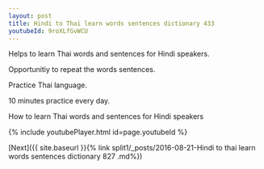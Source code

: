 ```yaml
---
layout: post
title: Hindi to Thai learn words sentences dictionary 433 
youtubeId: 9roXLfGvWCU
---
```

 
 
Helps to learn Thai words and sentences for Hindi speakers.

Opportunitiy to repeat the words sentences. 

Practice Thai language. 
 
10 minutes practice every day. 
 
How to learn Thai words and sentences for Hindi speakers 
 
{% include youtubePlayer.html id=page.youtubeId %}
 
 
[Next]({{ site.baseurl }}{% link  split1/_posts/2016-08-21-Hindi to thai learn words sentences dictionary 827 .md%})
 
